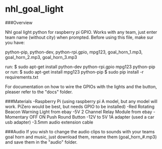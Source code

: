 # nhl_goal_light

###Overview

Nhl goal light python for raspberry pi GPIO. Works with any team, just enter team name (without city) when prompted.
Before using this file, make sur you have:

python-pip, python-dev, python-rpi.gpio, mpg123, goal_horn_1.mp3, goal_horn_2.mp3, goal_horn_3.mp3

run: 
        $ sudo apt-get install python-dev python-rpi.gpio mpg123 python-pip
or run: 
        $ sudo apt-get install mpg123 python-pip
        $ sudo pip install -r requirements.txt

For documentation on how to wire the GPIOs with the lights and the button, pleaser refer to the "docs" folder.

###Materials
-Raspberry Pi (using raspberry pi A model, but any model will work. PiZero would be best, but needs GPIO to be installed)
-Red Rotating Beacon Warning Light from ebay
-5V 2 Channel Relay Module from ebay
-Momentary OFF ON Push Round Button
-12V to 5V 1A adapter (used a car usb adapter)
-3.5mm audio extension cable

###Audio
If you wish to change the audio clips to sounds with your teams goal horn and music, just download them, rename them (goal_horn_#.mp3) and save them in the "audio" folder.
